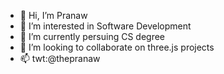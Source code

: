 - 👋 Hi, I’m Pranaw
- 👀 I’m interested in Software Development
- 🌱 I’m currently persuing CS degree 
- 💞️ I’m looking to collaborate on three.js projects
- 📫 twt:@thepranaw 

<!---
itspranaw/itspranaw is a ✨ special ✨ repository because its `README.md` (this file) appears on your GitHub profile.
You can click the Preview link to take a look at your changes.
--->
